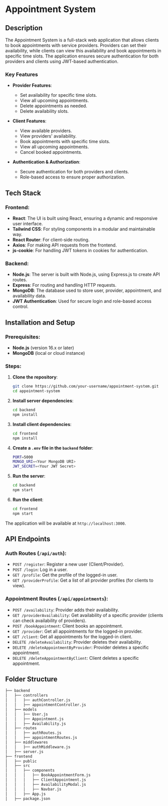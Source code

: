 # Appointment System

## Description

The Appointment System is a full-stack web application that allows clients to book appointments with service providers. Providers can set their availability, while clients can view this availability and book appointments in specific time slots. The application ensures secure authentication for both providers and clients using JWT-based authentication.

### Key Features

- **Provider Features**:
  - Set availability for specific time slots.
  - View all upcoming appointments.
  - Delete appointments as needed.
  - Delete availability slots.
  
- **Client Features**:
  - View available providers.
  - View providers' availability.
  - Book appointments with specific time slots.
  - View all upcoming appointments.
  - Cancel booked appointments.

- **Authentication & Authorization**:
  - Secure authentication for both providers and clients.
  - Role-based access to ensure proper authorization.

## Tech Stack

### Frontend:
- **React**: The UI is built using React, ensuring a dynamic and responsive user interface.
- **Tailwind CSS**: For styling components in a modular and maintainable way.
- **React Router**: For client-side routing.
- **Axios**: For making API requests from the frontend.
- **js-cookie**: For handling JWT tokens in cookies for authentication.

### Backend:
- **Node.js**: The server is built with Node.js, using Express.js to create API routes.
- **Express**: For routing and handling HTTP requests.
- **MongoDB**: The database used to store user, provider, appointment, and availability data.
- **JWT Authentication**: Used for secure login and role-based access control.

## Installation and Setup

### Prerequisites:
- **Node.js** (version 16.x or later)
- **MongoDB** (local or cloud instance)

### Steps:

1. **Clone the repository**:
    ```bash
    git clone https://github.com/your-username/appointment-system.git
    cd appointment-system
    ```

2. **Install server dependencies**:
    ```bash
    cd backend
    npm install
    ```

3. **Install client dependencies**:
    ```bash
    cd frontend
    npm install
    ```

4. **Create a `.env` file in the `backend` folder**:
    ```bash
    PORT=5000
    MONGO_URI=<Your MongoDB URI>
    JWT_SECRET=<Your JWT Secret>
    ```

5. **Run the server**:
    ```bash
    cd backend
    npm start
    ```

6. **Run the client**:
    ```bash
    cd frontend
    npm start
    ```

The application will be available at `http://localhost:3000`.

## API Endpoints

### **Auth Routes** (`/api/auth`):
- `POST /register`: Register a new user (Client/Provider).
- `POST /login`: Log in a user.
- `GET /profile`: Get the profile of the logged-in user.
- `GET /providerProfile`: Get a list of all provider profiles (for clients to view).

### **Appointment Routes** (`/api/appointments`):
- `POST /availability`: Provider adds their availability.
- `GET /providerAvailability`: Get availability of a specific provider (clients can check availability of providers).
- `POST /bookAppointment`: Client books an appointment.
- `GET /provider`: Get all appointments for the logged-in provider.
- `GET /client`: Get all appointments for the logged-in client.
- `DELETE /deleteAvailability`: Provider deletes their availability.
- `DELETE /deleteAppointmentByProvider`: Provider deletes a specific appointment.
- `DELETE /deleteAppointmentByClient`: Client deletes a specific appointment.

## Folder Structure

```bash
├── backend
│   ├── controllers
│   │   ├── authController.js
│   │   ├── appointmentController.js
│   ├── models
│   │   ├── User.js
│   │   ├── Appointment.js
│   │   ├── Availability.js
│   ├── routes
│   │   ├── authRoutes.js
│   │   ├── appointmentRoutes.js
│   ├── middlewares
│   │   ├── authMiddleware.js
│   ├── server.js
├── frontend
│   ├── public
│   ├── src
│   │   ├── components
│   │   │   ├── BookAppointmentForm.js
│   │   │   ├── ClientAppointment.js
│   │   │   ├── AvailabilityModal.js
│   │   │   ├── Navbar.js
│   │   ├── App.js
│   ├── package.json
